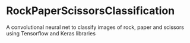 # RockPaperScissorsClassification
A convolutional neural net to classify images of rock, paper  and scissors using  Tensorflow and Keras libraries
